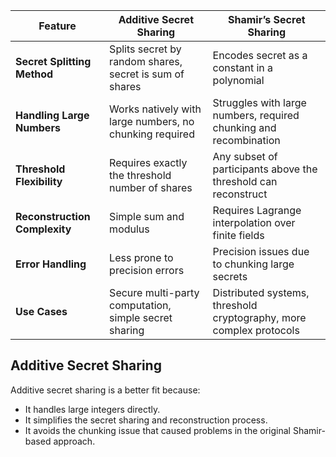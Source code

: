 | Feature                     | Additive Secret Sharing                                    | Shamir’s Secret Sharing                                      |
|-----------------------------|------------------------------------------------------------|--------------------------------------------------------------|
| **Secret Splitting Method**  | Splits secret by random shares, secret is sum of shares    | Encodes secret as a constant in a polynomial                  |
| **Handling Large Numbers**   | Works natively with large numbers, no chunking required    | Struggles with large numbers, required chunking and recombination |
| **Threshold Flexibility**    | Requires exactly the threshold number of shares            | Any subset of participants above the threshold can reconstruct |
| **Reconstruction Complexity**| Simple sum and modulus                                     | Requires Lagrange interpolation over finite fields            |
| **Error Handling**           | Less prone to precision errors                             | Precision issues due to chunking large secrets                |
| **Use Cases**                | Secure multi-party computation, simple secret sharing      | Distributed systems, threshold cryptography, more complex protocols |


## Additive Secret Sharing

Additive secret sharing is a better fit because:

- It handles large integers directly.
- It simplifies the secret sharing and reconstruction process.
- It avoids the chunking issue that caused problems in the original Shamir-based approach.

